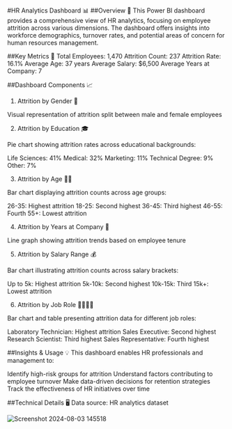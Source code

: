 #HR Analytics Dashboard 📊
##Overview 👀
This Power BI dashboard provides a comprehensive view of HR analytics, focusing on employee attrition across various dimensions. The dashboard offers insights into workforce demographics, turnover rates, and potential areas of concern for human resources management.

##Key Metrics 🔑
Total Employees: 1,470
Attrition Count: 237
Attrition Rate: 16.1%
Average Age: 37 years
Average Salary: $6,500
Average Years at Company: 7

##Dashboard Components 📈
1. Attrition by Gender 👫

Visual representation of attrition split between male and female employees

2. Attrition by Education 🎓

Pie chart showing attrition rates across educational backgrounds:

Life Sciences: 41%
Medical: 32%
Marketing: 11%
Technical Degree: 9%
Other: 7%



3. Attrition by Age 👶👴

Bar chart displaying attrition counts across age groups:

26-35: Highest attrition
18-25: Second highest
36-45: Third highest
46-55: Fourth
55+: Lowest attrition



4. Attrition by Years at Company 📅

Line graph showing attrition trends based on employee tenure

5. Attrition by Salary Range 💰

Bar chart illustrating attrition counts across salary brackets:

Up to 5k: Highest attrition
5k-10k: Second highest
10k-15k: Third
15k+: Lowest attrition



6. Attrition by Job Role 👨‍💼👩‍🔬

Bar chart and table presenting attrition data for different job roles:

Laboratory Technician: Highest attrition
Sales Executive: Second highest
Research Scientist: Third highest
Sales Representative: Fourth highest



##Insights & Usage 💡
This dashboard enables HR professionals and management to:

Identify high-risk groups for attrition
Understand factors contributing to employee turnover
Make data-driven decisions for retention strategies
Track the effectiveness of HR initiatives over time

##Technical Details 🖥️
Data source: HR analytics dataset

![Screenshot 2024-08-03 145518](https://github.com/user-attachments/assets/44ac9c2c-4f00-423a-853c-18dd08124952)

